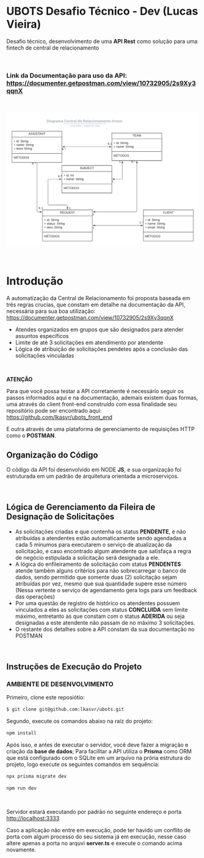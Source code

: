 # **UBOTS Desafio Técnico  - Dev (Lucas Vieira)**
Desafio técnico, desenvolvimento de uma **API Rest** como solução para uma fintech de central de relacionamento

</br>

### Link da Documentação para uso da API: https://documenter.getpostman.com/view/10732905/2s9Xy3qqnX

</br>

![Diagrama UML - Modelo Conceitual API Ubots-Invext](./public/UML.png)

</br>

# Introdução
A automatização da Central de Relacionamento foi proposta baseada em três regras crucias, que constam em detalhe na documentação da API, necessária para sua boa utilização: https://documenter.getpostman.com/view/10732905/2s9Xy3qqnX

- Atendes organizados em grupos que são designados para atender assuntos específicos
- Limite de até 3 solicitações em atendimento por atendente
- Lógica de atribuição de solicitações pendetes após a conclusão das solicitações vinculadas

</br>

**ATENÇÃO**

Para que você possa testar a API corretamente é necessário seguir os passos informados aqui e na documentação, ademais existem duas formas, uma através do client front-end construído com essa finalidade seu repositório pode ser encontrado aqui: https://github.com/lkasvr/ubots_front_end

E outra através de uma plataforma de gerenciamento de requisições HTTP como o **POSTMAN**.

## Organização do Código

O código da API foi desenvolvido em NODE **JS**, e sua organização foi estruturada em um padrão de arquitetura orientada a microserviços.

</br>

## Lógica de Gerenciamento da Fileira de Designação de Solicitações

- As solicitações criadas e que contenha os status **PENDENTE**, e não atribuídas a atendentes estão automaticamente sendo agendadas a cada 5 minumos para executarem o serviço de atualização da solicitação, e caso encontrado algum atendente que satisfaça a regra de negócio estipulada a solicitação será designada a ele.
- A lógica do enfileiramento de solicitação com status **PENDENTES** atende também alguns critérios para não sobrecarregar o banco de dados, sendo permitido que somente duas (2) solicitação sejam atribuídas por vez, mesmo que sua quantidade supere esse número (Nessa vertente o serviço de agendamento gera logs para um feedback das operações)
- Por uma questão de registro de histórico os atendentes possuem vinculados a eles as solicitações com status **CONCLUIDA** sem limite máximo, entretanto as que constam com o status **ADERIDA**  ou seja designadas a este atendente não passam de no máximo 3 solicitações.
- O restante dos detalhes sobre a API constam da sua documentação no POSTMAN

</br>

## Instruções de Execução do Projeto

### **AMBIENTE DE DESENVOLVIMENTO**

Primeiro, clone este reposiótio:

```bash
$ git clone git@github.com:lkasvr/ubots.git
```
Segundo, execute os comandos abaixo na raíz do projeto:

```bash
npm install
```

Após isso, e antes de executar o servidor, você deve fazer a migração e criação da **base de dados**; Para facilitar a API utiliza o **Prisma** como ORM que está configurado com o SQLite em um arquivo na prória estrutura do projeto, logo execute os seguintes comandos em sequência:

```bash
npx prisma migrate dev
```

```bash
npm run dev
```

</br>

Servidor estará executando por padrão no seguinte endereço e porta [http://localhost:3333](http://localhost:3333)

Caso a aplicação não entre em execução, pode ter havido um conflito de porta com algum processo do seu sistema já em execução, nesse caso altere apenas a porta no arquvi **server.ts** e execute o comando acima novamente.

</br>


